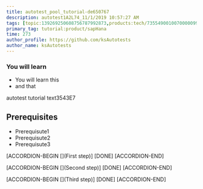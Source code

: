 ```yaml
---
title: autotest_pool_tutorial-de650767
description: autotest1A2L74_11/1/2019 10:57:27 AM
tags: [topic:139269250608756787992873,products:tech/73554900100700000996,tutorial:experience/advanced]
primary_tag: tutorial:product/sapHana
time: 273
author_profile: https://github.com/ksAutotests
author_name: ksAutotests
---
```

### You will learn
- You will learn this
- and that

autotest tutorial text3543E7

## Prerequisites
- Prerequisute1
- Prerequisute2
- Prerequisute3

[ACCORDION-BEGIN [](First step)]
[DONE]
[ACCORDION-END]

[ACCORDION-BEGIN [](Second step)]
[DONE]
[ACCORDION-END]

[ACCORDION-BEGIN [](Third step)]
[DONE]
[ACCORDION-END]

